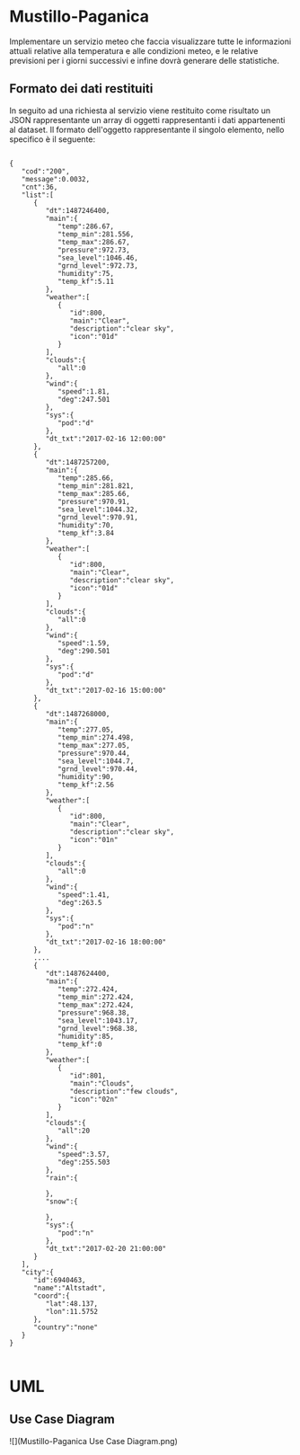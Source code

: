 # Mustillo-Paganica
Implementare un servizio meteo che faccia visualizzare tutte le informazioni attuali relative alla temperatura e alle condizioni meteo, e le relative previsioni per i giorni successivi e infine dovrà generare delle statistiche.

## Formato dei dati restituiti
In seguito ad una richiesta al servizio viene restituito come risultato un JSON rappresentante un array di oggetti rappresentanti i dati appartenenti al dataset. Il formato dell'oggetto rappresentante il singolo elemento, nello specifico è il seguente:
```
	                          
{
   "cod":"200",
   "message":0.0032,
   "cnt":36,
   "list":[
      {
         "dt":1487246400,
         "main":{
            "temp":286.67,
            "temp_min":281.556,
            "temp_max":286.67,
            "pressure":972.73,
            "sea_level":1046.46,
            "grnd_level":972.73,
            "humidity":75,
            "temp_kf":5.11
         },
         "weather":[
            {
               "id":800,
               "main":"Clear",
               "description":"clear sky",
               "icon":"01d"
            }
         ],
         "clouds":{
            "all":0
         },
         "wind":{
            "speed":1.81,
            "deg":247.501
         },
         "sys":{
            "pod":"d"
         },
         "dt_txt":"2017-02-16 12:00:00"
      },
      {
         "dt":1487257200,
         "main":{
            "temp":285.66,
            "temp_min":281.821,
            "temp_max":285.66,
            "pressure":970.91,
            "sea_level":1044.32,
            "grnd_level":970.91,
            "humidity":70,
            "temp_kf":3.84
         },
         "weather":[
            {
               "id":800,
               "main":"Clear",
               "description":"clear sky",
               "icon":"01d"
            }
         ],
         "clouds":{
            "all":0
         },
         "wind":{
            "speed":1.59,
            "deg":290.501
         },
         "sys":{
            "pod":"d"
         },
         "dt_txt":"2017-02-16 15:00:00"
      },
      {
         "dt":1487268000,
         "main":{
            "temp":277.05,
            "temp_min":274.498,
            "temp_max":277.05,
            "pressure":970.44,
            "sea_level":1044.7,
            "grnd_level":970.44,
            "humidity":90,
            "temp_kf":2.56
         },
         "weather":[
            {
               "id":800,
               "main":"Clear",
               "description":"clear sky",
               "icon":"01n"
            }
         ],
         "clouds":{
            "all":0
         },
         "wind":{
            "speed":1.41,
            "deg":263.5
         },
         "sys":{
            "pod":"n"
         },
         "dt_txt":"2017-02-16 18:00:00"
      },
      ....
      {
         "dt":1487624400,
         "main":{
            "temp":272.424,
            "temp_min":272.424,
            "temp_max":272.424,
            "pressure":968.38,
            "sea_level":1043.17,
            "grnd_level":968.38,
            "humidity":85,
            "temp_kf":0
         },
         "weather":[
            {
               "id":801,
               "main":"Clouds",
               "description":"few clouds",
               "icon":"02n"
            }
         ],
         "clouds":{
            "all":20
         },
         "wind":{
            "speed":3.57,
            "deg":255.503
         },
         "rain":{

         },
         "snow":{

         },
         "sys":{
            "pod":"n"
         },
         "dt_txt":"2017-02-20 21:00:00"
      }
   ],
   "city":{
      "id":6940463,
      "name":"Altstadt",
      "coord":{
         "lat":48.137,
         "lon":11.5752
      },
      "country":"none"
   }
}
                          

```

# UML
## Use Case Diagram

![](Mustillo-Paganica Use Case Diagram.png)

